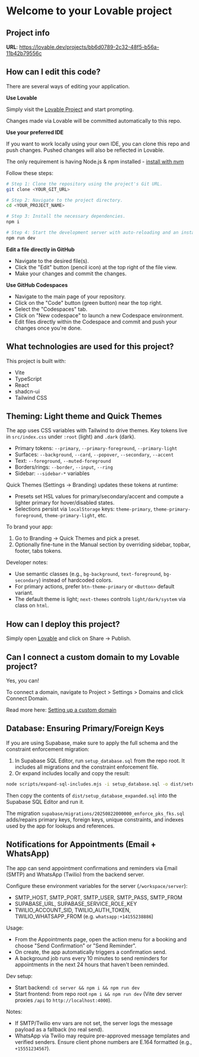 # Welcome to your Lovable project

## Project info

**URL**: https://lovable.dev/projects/bb6d0789-2c32-48f5-b56a-11b42b79556c

## How can I edit this code?

There are several ways of editing your application.

**Use Lovable**

Simply visit the [Lovable Project](https://lovable.dev/projects/bb6d0789-2c32-48f5-b56a-11b42b79556c) and start prompting.

Changes made via Lovable will be committed automatically to this repo.

**Use your preferred IDE**

If you want to work locally using your own IDE, you can clone this repo and push changes. Pushed changes will also be reflected in Lovable.

The only requirement is having Node.js & npm installed - [install with nvm](https://github.com/nvm-sh/nvm#installing-and-updating)

Follow these steps:

```sh
# Step 1: Clone the repository using the project's Git URL.
git clone <YOUR_GIT_URL>

# Step 2: Navigate to the project directory.
cd <YOUR_PROJECT_NAME>

# Step 3: Install the necessary dependencies.
npm i

# Step 4: Start the development server with auto-reloading and an instant preview.
npm run dev
```

**Edit a file directly in GitHub**

- Navigate to the desired file(s).
- Click the "Edit" button (pencil icon) at the top right of the file view.
- Make your changes and commit the changes.

**Use GitHub Codespaces**

- Navigate to the main page of your repository.
- Click on the "Code" button (green button) near the top right.
- Select the "Codespaces" tab.
- Click on "New codespace" to launch a new Codespace environment.
- Edit files directly within the Codespace and commit and push your changes once you're done.

## What technologies are used for this project?

This project is built with:

- Vite
- TypeScript
- React
- shadcn-ui
- Tailwind CSS

## Theming: Light theme and Quick Themes

The app uses CSS variables with Tailwind to drive themes. Key tokens live in `src/index.css` under `:root` (light) and `.dark` (dark).

- Primary tokens: `--primary`, `--primary-foreground`, `--primary-light`
- Surfaces: `--background`, `--card`, `--popover`, `--secondary`, `--accent`
- Text: `--foreground`, `--muted-foreground`
- Borders/rings: `--border`, `--input`, `--ring`
- Sidebar: `--sidebar-*` variables

Quick Themes (Settings → Branding) updates these tokens at runtime:

- Presets set HSL values for primary/secondary/accent and compute a lighter primary for hover/disabled states.
- Selections persist via `localStorage` keys: `theme-primary`, `theme-primary-foreground`, `theme-primary-light`, etc.

To brand your app:

1. Go to Branding → Quick Themes and pick a preset.
2. Optionally fine-tune in the Manual section by overriding sidebar, topbar, footer, tabs tokens.

Developer notes:

- Use semantic classes (e.g., `bg-background`, `text-foreground`, `bg-secondary`) instead of hardcoded colors.
- For primary actions, prefer `btn-theme-primary` or `<Button>` default variant.
- The default theme is light; `next-themes` controls `light/dark/system` via class on `html`.

## How can I deploy this project?

Simply open [Lovable](https://lovable.dev/projects/bb6d0789-2c32-48f5-b56a-11b42b79556c) and click on Share -> Publish.

## Can I connect a custom domain to my Lovable project?

Yes, you can!

To connect a domain, navigate to Project > Settings > Domains and click Connect Domain.

Read more here: [Setting up a custom domain](https://docs.lovable.dev/tips-tricks/custom-domain#step-by-step-guide)

## Database: Ensuring Primary/Foreign Keys

If you are using Supabase, make sure to apply the full schema and the constraint enforcement migration:

1. In Supabase SQL Editor, run `setup_database.sql` from the repo root. It includes all migrations and the constraint enforcement file.
2. Or expand includes locally and copy the result:

```bash
node scripts/expand-sql-includes.mjs -i setup_database.sql -o dist/setup_database_expanded.sql
```

Then copy the contents of `dist/setup_database_expanded.sql` into the Supabase SQL Editor and run it.

The migration `supabase/migrations/20250822000000_enforce_pks_fks.sql` adds/repairs primary keys, foreign keys, unique constraints, and indexes used by the app for lookups and references.

## Notifications for Appointments (Email + WhatsApp)

The app can send appointment confirmations and reminders via Email (SMTP) and WhatsApp (Twilio) from the backend server.

Configure these environment variables for the server (`/workspace/server`):

- SMTP_HOST, SMTP_PORT, SMTP_USER, SMTP_PASS, SMTP_FROM
- SUPABASE_URL, SUPABASE_SERVICE_ROLE_KEY
- TWILIO_ACCOUNT_SID, TWILIO_AUTH_TOKEN, TWILIO_WHATSAPP_FROM (e.g. `whatsapp:+14155238886`)

Usage:
- From the Appointments page, open the action menu for a booking and choose "Send Confirmation" or "Send Reminder".
- On create, the app automatically triggers a confirmation send.
- A background job runs every 10 minutes to send reminders for appointments in the next 24 hours that haven't been reminded.

Dev setup:
- Start backend: `cd server && npm i && npm run dev`
- Start frontend: from repo root `npm i && npm run dev` (Vite dev server proxies `/api` to `http://localhost:4000`).

Notes:
- If SMTP/Twilio env vars are not set, the server logs the message payload as a fallback (no real send).
- WhatsApp via Twilio may require pre-approved message templates and verified senders. Ensure client phone numbers are E.164 formatted (e.g., `+15551234567`).
